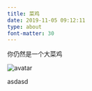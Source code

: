 ```yaml
---
title: 菜鸡
date: 2019-11-05 09:12:11
type: about
font-matter: 30	
---
```



你仍然是一个大菜鸡

 

![avatar]()

asdasd 
